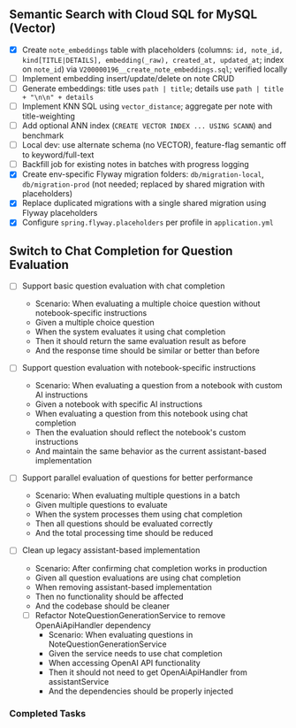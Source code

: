 ## Semantic Search with Cloud SQL for MySQL (Vector)

- [x] Create `note_embeddings` table with placeholders (columns: `id, note_id, kind[TITLE|DETAILS], embedding(_raw), created_at, updated_at`; index on `note_id`) via `V200000196__create_note_embeddings.sql`; verified locally
- [ ] Implement embedding insert/update/delete on note CRUD
- [ ] Generate embeddings: title uses `path | title`; details use `path | title + "\n\n" + details`
- [ ] Implement KNN SQL using `vector_distance`; aggregate per note with title-weighting
- [ ] Add optional ANN index (`CREATE VECTOR INDEX ... USING SCANN`) and benchmark
- [ ] Local dev: use alternate schema (no VECTOR), feature-flag semantic off to keyword/full-text
- [ ] Backfill job for existing notes in batches with progress logging
- [x] Create env-specific Flyway migration folders: `db/migration-local`, `db/migration-prod` (not needed; replaced by shared migration with placeholders)
- [x] Replace duplicated migrations with a single shared migration using Flyway placeholders
- [x] Configure `spring.flyway.placeholders` per profile in `application.yml`

## Switch to Chat Completion for Question Evaluation

- [ ] Support basic question evaluation with chat completion
  - Scenario: When evaluating a multiple choice question without notebook-specific instructions
  - Given a multiple choice question
  - When the system evaluates it using chat completion
  - Then it should return the same evaluation result as before
  - And the response time should be similar or better than before

- [ ] Support question evaluation with notebook-specific instructions
  - Scenario: When evaluating a question from a notebook with custom AI instructions
  - Given a notebook with specific AI instructions
  - When evaluating a question from this notebook using chat completion
  - Then the evaluation should reflect the notebook's custom instructions
  - And maintain the same behavior as the current assistant-based implementation

- [ ] Support parallel evaluation of questions for better performance
  - Scenario: When evaluating multiple questions in a batch
  - Given multiple questions to evaluate
  - When the system processes them using chat completion
  - Then all questions should be evaluated correctly
  - And the total processing time should be reduced

- [ ] Clean up legacy assistant-based implementation
  - Scenario: After confirming chat completion works in production
  - Given all question evaluations are using chat completion
  - When removing assistant-based implementation
  - Then no functionality should be affected
  - And the codebase should be cleaner
  - [ ] Refactor NoteQuestionGenerationService to remove OpenAiApiHandler dependency
    - Scenario: When evaluating questions in NoteQuestionGenerationService
    - Given the service needs to use chat completion
    - When accessing OpenAI API functionality
    - Then it should not need to get OpenAiApiHandler from assistantService
    - And the dependencies should be properly injected

### Completed Tasks
